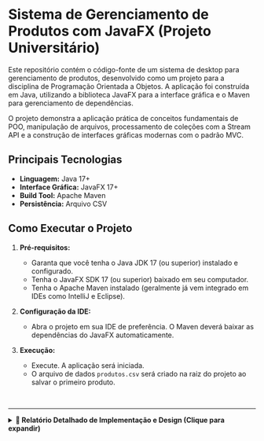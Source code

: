 # Sistema de Gerenciamento de Produtos com JavaFX (Projeto Universitário)

Este repositório contém o código-fonte de um sistema de desktop para gerenciamento de produtos, desenvolvido como um projeto para a disciplina de Programação Orientada a Objetos. A aplicação foi construída em Java, utilizando a biblioteca JavaFX para a interface gráfica e o Maven para gerenciamento de dependências.

O projeto demonstra a aplicação prática de conceitos fundamentais de POO, manipulação de arquivos, processamento de coleções com a Stream API e a construção de interfaces gráficas modernas com o padrão MVC.

## Principais Tecnologias
- **Linguagem:** Java 17+
- **Interface Gráfica:** JavaFX 17+
- **Build Tool:** Apache Maven
- **Persistência:** Arquivo CSV

## Como Executar o Projeto

1.  **Pré-requisitos:**
    - Garanta que você tenha o Java JDK 17 (ou superior) instalado e configurado.
    - Tenha o JavaFX SDK 17 (ou superior) baixado em seu computador.
    - Tenha o Apache Maven instalado (geralmente já vem integrado em IDEs como IntelliJ e Eclipse).

2.  **Configuração da IDE:**
    - Abra o projeto em sua IDE de preferência. O Maven deverá baixar as dependências do JavaFX automaticamente.

3.  **Execução:**
    - Execute. A aplicação será iniciada.
    - O arquivo de dados `produtos.csv` será criado na raiz do projeto ao salvar o primeiro produto.

<br>

---

<details>
<summary><strong>📄 Relatório Detalhado de Implementação e Design (Clique para expandir)</strong></summary>

### Relatório de Implementação - Sistema de Gerenciamento de Produtos

#### 1. Introdução
Este relatório descreve as funcionalidades implementadas e as decisões de arquitetura e design tomadas durante o desenvolvimento do Sistema de Gerenciamento de Produtos, um aplicativo de desktop construído com Java e JavaFX. O objetivo do projeto foi criar uma solução robusta para o controle de cadastro de produtos, aplicando boas práticas de programação e recursos modernos da plataforma Java.

#### 2. Funcionalidades Implementadas
O sistema atende a todos os requisitos funcionais solicitados:

* **Operações CRUD:** O sistema permite `Cadastrar` um novo produto através de um formulário, `Consultar` um produto específico (lógica implementada no backend), `Listar` todos os produtos em uma tabela principal e `Excluir` um produto existente com uma confirmação de segurança. A funcionalidade de `Editar` também foi implementada.
* **Persistência em CSV:** Os dados dos produtos e suas respectivas categorias são salvos em um arquivo `produtos.csv` separado por ponto-e-vírgula. O sistema carrega os dados deste arquivo ao iniciar e salva as alterações (adição, edição, exclusão) de volta no arquivo, garantindo a persistência dos dados entre as sessões.
* **Relatórios com Stream API:** Foram implementados relatórios de negócio utilizando recursos da Stream API para um processamento de dados declarativo e eficiente, incluindo:
    * Filtragem de produtos com estoque baixo (inferior a 10 unidades).
    * Agrupamento de produtos por setor de categoria.
    * Cálculo da margem de lucro média para cada categoria.

#### 3. Decisões de Design e Arquitetura

* **Padrão Model-View-Controller (MVC):** O projeto foi estruturado para separar as responsabilidades:
    * **Model (`model`):** As classes `Produto`, `Categoria` e `GerenciadorProdutos` representam os dados e a lógica de negócio, sem nenhum acoplamento com a interface.
    * **View (`resources`):** Os arquivos FXML definem a estrutura visual das telas de forma declarativa, permitindo que o design seja alterado sem modificar o código Java.
    * **Controller (`controller`):** As classes `MainViewController` e `ProdutoDialogController` fazem a ponte entre a View e o Model, tratando as interações do usuário.
* **Encapsulamento:** Os atributos das classes de modelo (`Produto`, `Categoria`) foram declarados como `private`, com acesso controlado por meio de métodos `getters` públicos. Isso protege a integridade dos dados e segue as boas práticas de POO.
* **Composição:** A relação entre `Produto` e `Categoria` foi implementada como composição (`Produto` *tem uma* `Categoria`), permitindo que um objeto `Produto` tenha acesso a todas as informações de sua `Categoria`, o que é essencial para a geração de relatórios.
* **JavaFX com FXML:** A escolha de usar FXML para a View permitiu uma clara separação entre a aparência e o comportamento da UI. Isso torna o código mais limpo e facilita a manutenção e o design das telas.
* **API de Streams:** Para os relatórios, a Stream API foi utilizada em vez de loops tradicionais (`for`). Essa abordagem resulta em um código mais conciso, legível e expressivo, demonstrando o uso de recursos modernos do Java para processamento de coleções.
* **Tipos de Dados Específicos:** Foram utilizados `BigDecimal` para valores monetários, garantindo precisão nos cálculos financeiros, e `LocalDate` para manipulação de datas, aproveitando a API moderna de Data e Hora do Java.

#### 4. Conclusão
O projeto foi concluído com sucesso, atendendo a todos os requisitos funcionais e técnicos. A arquitetura escolhida se provou eficaz, resultando em um código organizado, manutenível e que demonstra a aplicação prática de conceitos fundamentais e avançados da linguagem Java.

</details>